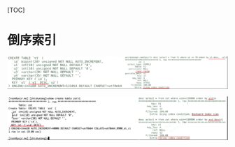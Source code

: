 [TOC] 

# 倒序索引

![ ](.pics/clip_image001-1598923768993.png)

 

![ ](.pics/image-20200901092940550.png)

 
